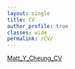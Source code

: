 ```yaml
---
layout: single
title: CV
author_profile: true
classes: wide
permalink: /CV/
---
```


[Matt_Y_Cheung_CV](https://docs.google.com/document/d/1Zb10DNEMc40ejEwZRs-6PIA2BPYShm-dEsEqXDXv3E4/edit?usp=sharing)